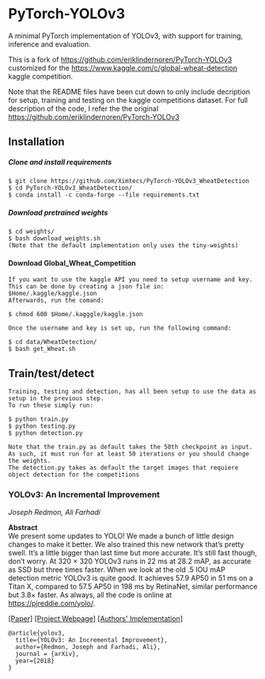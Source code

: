 # PyTorch-YOLOv3
A minimal PyTorch implementation of YOLOv3, with support for training, inference and evaluation.

This is a fork of https://github.com/eriklindernoren/PyTorch-YOLOv3 customized for the https://www.kaggle.com/c/global-wheat-detection kaggle competition.

Note that the README files have been cut down to only include decription for setup, training and testing on the kaggle competitions dataset.
For full description of the code, I refer the the original https://github.com/eriklindernoren/PyTorch-YOLOv3
## Installation
##### Clone and install requirements
    $ git clone https://github.com/Ximtecs/PyTorch-YOLOv3_WheatDetection
    $ cd PyTorch-YOLOv3_WheatDetection/
    $ conda install -c conda-forge --file requirements.txt

##### Download pretrained weights
    $ cd weights/
    $ bash download_weights.sh
    (Note that the default implementation only uses the tiny-weights)
    
#### Download Global_Wheat_Competition
    If you want to use the kaggle API you need to setup username and key.
    This can be done by creating a json file in:    $Home/.kaggle/kaggle.json
    Afterwards, run the comand:

    $ chmod 600 $Home/.kagggle/kaggle.json
    
    Once the username and key is set up, run the following command:

    $ cd data/WheatDetection/
    $ bash get_Wheat.sh

## Train/test/detect
    Training, testing and detection, has all been setup to use the data as setup in the previous step. 
    To run these simply run:

    $ python train.py
    $ python testing.py
    $ python detection.py

    Note that the train.py as default takes the 50th checkpoint as input. 
    As such, it must run for at least 50 iterations or you should change the weights.
    The detection.py takes as default the target images that requiere object detection for the competitions



### YOLOv3: An Incremental Improvement
_Joseph Redmon, Ali Farhadi_ <br>

**Abstract** <br>
We present some updates to YOLO! We made a bunch
of little design changes to make it better. We also trained
this new network that’s pretty swell. It’s a little bigger than
last time but more accurate. It’s still fast though, don’t
worry. At 320 × 320 YOLOv3 runs in 22 ms at 28.2 mAP,
as accurate as SSD but three times faster. When we look
at the old .5 IOU mAP detection metric YOLOv3 is quite
good. It achieves 57.9 AP50 in 51 ms on a Titan X, compared
to 57.5 AP50 in 198 ms by RetinaNet, similar performance
but 3.8× faster. As always, all the code is online at
https://pjreddie.com/yolo/.

[[Paper]](https://pjreddie.com/media/files/papers/YOLOv3.pdf) [[Project Webpage]](https://pjreddie.com/darknet/yolo/) [[Authors' Implementation]](https://github.com/pjreddie/darknet)

```
@article{yolov3,
  title={YOLOv3: An Incremental Improvement},
  author={Redmon, Joseph and Farhadi, Ali},
  journal = {arXiv},
  year={2018}
}
```
